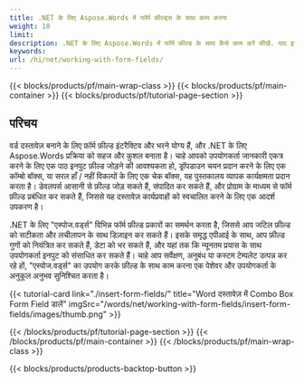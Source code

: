 ```yaml
---
title: .NET के लिए Aspose.Words में फॉर्म फ़ील्ड्स के साथ काम करना
weight: 10
limit:
description: .NET के लिए Aspose.Words में फॉर्म फ़ील्ड के साथ कैसे काम करें सीखें. पाठ इनपुट, कॉम्बो बॉक्स और चेक बॉक्स फ़ील्ड को आसानी से जोड़ने, संपादित करने और प्रबंधित करने के लिए सुविधाओं का पता लगाएं।
keywords:
url: /hi/net/working-with-form-fields/
---
```

{{< blocks/products/pf/main-wrap-class >}}
{{< blocks/products/pf/main-container >}}
{{< blocks/products/pf/tutorial-page-section >}}

## परिचय

वर्ड दस्तावेज़ बनाने के लिए फ़ॉर्म फ़ील्ड इंटरैक्टिव और भरने योग्य हैं, और .NET के लिए Aspose.Words प्रक्रिया को सहज और कुशल बनाता है। चाहे आपको उपयोगकर्ता जानकारी एकत्र करने के लिए एक पाठ इनपुट फ़ील्ड जोड़ने की आवश्यकता हो, ड्रॉपडाउन चयन प्रदान करने के लिए एक कॉम्बो बॉक्स, या सरल हाँ / नहीं विकल्पों के लिए एक चेक बॉक्स, यह पुस्तकालय व्यापक कार्यक्षमता प्रदान करता है। डेवलपर्स आसानी से फ़ील्ड जोड़ सकते हैं, संपादित कर सकते हैं, और प्रोग्राम के माध्यम से फॉर्म फ़ील्ड प्रबंधित कर सकते हैं, जिससे यह दस्तावेज़ कार्यप्रवाहों को स्वचालित करने के लिए एक आदर्श उपकरण है।

.NET के लिए "एस्पोज.वर्ड्स" विभिन्न फॉर्म फ़ील्ड प्रकारों का समर्थन करता है, जिससे आप जटिल फ़ील्ड को सटीकता और लचीलापन के साथ डिज़ाइन कर सकते हैं। इसके समृद्ध एपीआई के साथ, आप फ़ील्ड गुणों को नियंत्रित कर सकते हैं, डेटा को भर सकते हैं, और यहां तक कि न्यूनतम प्रयास के साथ उपयोगकर्ता इनपुट को संसाधित कर सकते हैं। चाहे आप सर्वेक्षण, अनुबंध या कस्टम टेम्पलेट उत्पन्न कर रहे हों, "एस्पोज.वर्ड्स" का उपयोग करके फ़ील्ड के साथ काम करना एक पेशेवर और उपयोगकर्ता के अनुकूल अनुभव सुनिश्चित करता है।

{{< tutorial-card link="./insert-form-fields/" title="Word दस्तावेज़ में Combo Box Form Field डालें" imgSrc="/words/net/working-with-form-fields/insert-form-fields/images/thumb.png" >}}

{{< /blocks/products/pf/tutorial-page-section >}}
{{< /blocks/products/pf/main-container >}}
{{< /blocks/products/pf/main-wrap-class >}}

{{< blocks/products/products-backtop-button >}}